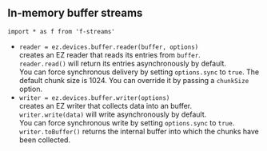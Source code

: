 ## In-memory buffer streams

`import * as f from 'f-streams'`

* `reader = ez.devices.buffer.reader(buffer, options)`  
  creates an EZ reader that reads its entries from `buffer`.  
  `reader.read()` will return its entries asynchronously by default.  
  You can force synchronous delivery by setting `options.sync` to `true`.
  The default chunk size is 1024. You can override it by passing 
  a `chunkSize` option.
* `writer = ez.devices.buffer.writer(options)`  
  creates an EZ writer that collects data into an buffer.  
  `writer.write(data)` will write asynchronously by default.  
  You can force synchronous write by setting `options.sync` to `true`.
  `writer.toBuffer()` returns the internal buffer into which the 
  chunks have been collected.
